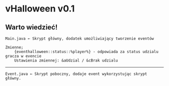 # vHalloween v0.1

## Warto wiedzieć!

```
Main.java ← Skrypt główny, dodatek umożliwiający tworzenie eventów

Zmienne;
    {eventhalloween::status::%player%} - odpowiada za status udzialu gracza w evencie
    Ustawienia zmiennej: &aUdzial / &cBrak udzialu
```
---
```
Event.java ← Skrypt poboczny, dodaje event wykorzystując skrypt główny.
```
